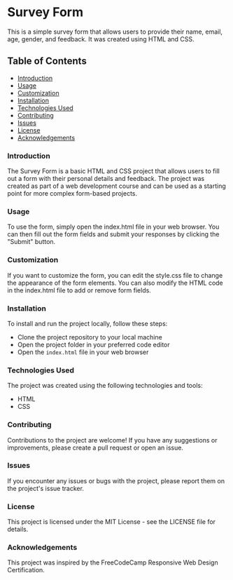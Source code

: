 
# Survey Form

This is a simple survey form that allows users to provide their name, email, age, gender, and feedback. It was created using HTML and CSS.

## Table of Contents
- [Introduction]()
- [Usage]()
- [Customization]()
- [Installation]()
- [Technologies Used]()
- [Contributing]()
- [Issues]()
- [License]()
- [Acknowledgements]()

### Introduction
The Survey Form is a basic HTML and CSS project that allows users to fill out a form with their personal details and feedback. The project was created as part of a web development course and can be used as a starting point for more complex form-based projects.

### Usage
To use the form, simply open the index.html file in your web browser. You can then fill out the form fields and submit your responses by clicking the "Submit" button.

### Customization
If you want to customize the form, you can edit the style.css file to change the appearance of the form elements. You can also modify the HTML code in the index.html file to add or remove form fields.

### Installation
To install and run the project locally, follow these steps:

- Clone the project repository to your local machine
- Open the project folder in your preferred code editor
- Open the `index.html` file in your web browser

### Technologies Used
The project was created using the following technologies and tools:

- HTML
- CSS

### Contributing
Contributions to the project are welcome! If you have any suggestions or improvements, please create a pull request or open an issue.

### Issues
If you encounter any issues or bugs with the project, please report them on the project's issue tracker.

### License
This project is licensed under the MIT License - see the LICENSE file for details.

### Acknowledgements
This project was inspired by the FreeCodeCamp Responsive Web Design Certification. 


